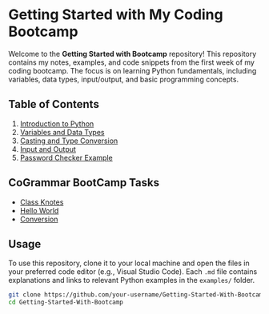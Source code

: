 # Getting Started with My Coding Bootcamp

Welcome to the **Getting Started with Bootcamp** repository! This repository contains my notes, examples, and code snippets from the first week of my coding bootcamp. The focus is on learning Python fundamentals, including variables, data types, input/output, and basic programming concepts.

## Table of Contents

1. [Introduction to Python](01-introduction.md)
2. [Variables and Data Types](02-variables.md)
3. [Casting and Type Conversion](03-casting.md)
4. [Input and Output](04-input-output.md)
5. [Password Checker Example](05-password-checker.md)

## CoGrammar BootCamp Tasks
- [Class Knotes](CoGrammar-BootCamp-Tasks/knotes.py)
- [Hello World](/CoGrammar-Bootcamp-Tasks/hello_world.py)
- [Conversion](/CoGrammar-Bootcamp-Tasks/conversion.py)

## Usage

To use this repository, clone it to your local machine and open the files in your preferred code editor (e.g., Visual Studio Code). Each `.md` file contains explanations and links to relevant Python examples in the `examples/` folder.

```bash
git clone https://github.com/your-username/Getting-Started-With-Bootcamp.git
cd Getting-Started-With-Bootcamp
